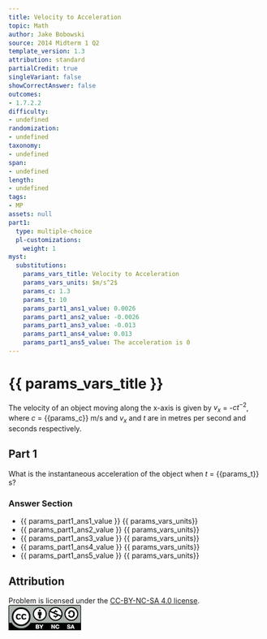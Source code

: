 ```yaml
---
title: Velocity to Acceleration
topic: Math
author: Jake Bobowski
source: 2014 Midterm 1 Q2
template_version: 1.3
attribution: standard
partialCredit: true
singleVariant: false
showCorrectAnswer: false
outcomes:
- 1.7.2.2
difficulty:
- undefined
randomization:
- undefined
taxonomy:
- undefined
span:
- undefined
length:
- undefined
tags:
- MP
assets: null
part1:
  type: multiple-choice
  pl-customizations:
    weight: 1
myst:
  substitutions:
    params_vars_title: Velocity to Acceleration
    params_vars_units: $m/s^2$
    params_c: 1.3
    params_t: 10
    params_part1_ans1_value: 0.0026
    params_part1_ans2_value: -0.0026
    params_part1_ans3_value: -0.013
    params_part1_ans4_value: 0.013
    params_part1_ans5_value: The acceleration is 0
---
```

# {{ params_vars_title }}
The velocity of an object moving along the x-axis is given by $v_x$ = -$ct^{-2}$, where $c$ = {{params_c}} m/s
and $v_x$ and $t$ are in metres per second and seconds respectively.

## Part 1

What is the instantaneous acceleration of the object when $t$ = {{params_t}} s?

### Answer Section

- {{ params_part1_ans1_value }} {{ params_vars_units}}
- {{ params_part1_ans2_value }} {{ params_vars_units}}
- {{ params_part1_ans3_value }} {{ params_vars_units}}
- {{ params_part1_ans4_value }} {{ params_vars_units}}
- {{ params_part1_ans5_value }} {{ params_vars_units}}

## Attribution

Problem is licensed under the [CC-BY-NC-SA 4.0 license](https://creativecommons.org/licenses/by-nc-sa/4.0/).<br> ![The Creative Commons 4.0 license requiring attribution-BY, non-commercial-NC, and share-alike-SA license.](https://raw.githubusercontent.com/firasm/bits/master/by-nc-sa.png)
